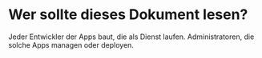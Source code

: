 Wer sollte dieses Dokument lesen?
==============================

Jeder Entwickler der Apps baut, die als Dienst laufen. Administratoren, die solche Apps managen oder deployen.
